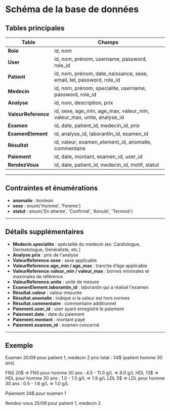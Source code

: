 # Schéma de la base de données

## Tables principales

| Table            | Champs |
|------------------|--------|
| **Role**         | id, nom |
| **User**         | id, nom, prénom, username, password, role_id |
| **Patient**      | id, nom, prénom, date_naissance, sexe, email, tel, password, role_id |
| **Medecin**      | id, nom, prénom, specialite, username, password, role_id |
| **Analyse**      | id, nom, description, prix |
| **ValeurReference** | id, sexe, age_min, age_max, valeur_min, valeur_max, unite, analyse_id |
| **Examen**       | id, date, patient_id, medecin_id, prix |
| **ExamenElement**| id, analyse_id, laborantin_id, examen_id |
| **Résultat**     | id, valeur, examen_element_id, anomalie, commentaire |
| **Paiement**     | id, date, montant, examen_id, user_id |
| **RendezVous**   | id, date, patient_id, medecin_id, motif, statut |

---

## Contraintes et énumérations

- **anomalie** : boolean  
- **sexe** : enum('Homme', 'Femme')  
- **statut** : enum('En attente', 'Confirmé', 'Annulé', 'Terminé')  

---

## Détails supplémentaires

- **Medecin.specialite** : spécialité du médecin (ex: Cardiologue, Dermatologue, Généraliste, etc.)  
- **Analyse.prix** : prix de l'analyse  
- **ValeurReference.sexe** : sexe applicable  
- **ValeurReference.age_min / age_max** : tranche d’âge applicable  
- **ValeurReference.valeur_min / valeur_max** : bornes minimales et maximales de référence  
- **ValeurReference.unite** : unité de mesure  
- **ExamenElement.laborantin_id** : laborantin qui a réalisé l'examen  
- **Résultat.valeur** : valeur mesurée  
- **Résultat.anomalie** : indique si la valeur est hors normes  
- **Résultat.commentaire** : commentaire additionnel  
- **Paiement.user_id** : user ayant enregistré le paiement  
- **Paiement.date** : date du paiement  
- **Paiement.montant** : montant payé  
- **Paiement.examen_id** : examen concerné  

---

## Exemple

Examen 20/09 pour patient 1, medecin 2 prix total : 34$ (patient homme 30 ans)

FNS 20$ => FNS pour homme 30 ans : 4.5 - 11.0 g/L => 8.0 g/L
HDL 13$ => HDL pour homme 30 ans : 1.0 - 1.5 g/L => 1.9 g/L
LDL 5$  => LDL pour homme 30 ans : 0.5 - 1.6 g/L => 1.0 g/L

Paiement 34$ pour examen 1

Rendez-vous 25/09 pour patient 1, medecin 2
